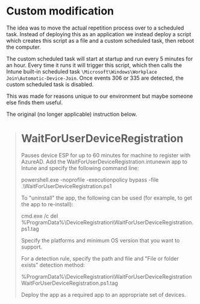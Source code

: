 # Custom modification
The idea was to move the actual repetition process over to a scheduled task. Instead of deploying this as an application we instead deploy a script which creates this script as a file and a custom scheduled task, then reboot the computer.

The custom scheduled task will start at startup and run every 5 minutes for an hour. Every time it runs it will trigger this script, which then calls the Intune built-in scheduled task `\Microsoft\Windows\Workplace Join\Automatic-Device-Join`. Once events 306 or 335 are detected, the custom scheduled task is disabled.

This was made for reasons unique to our environment but maybe someone else finds them useful. 

The original (no longer applicable) instruction below.

> # WaitForUserDeviceRegistration
> Pauses device ESP for up to 60 minutes for machine to register with AzureAD.
> Add the WaitForUserDeviceRegistration.intunewin app to Intune and specify the following command line:
> 
> powershell.exe -noprofile -executionpolicy bypass -file .\WaitForUserDeviceRegistration.ps1
> 
> To "uninstall" the app, the following can be used (for example, to get the app to re-install):
> 
> cmd.exe /c del %ProgramData%\DeviceRegistration\WaitForUserDeviceRegistration.ps1.tag
> 
> Specify the platforms and minimum OS version that you want to support.
> 
> For a detection rule, specify the path and file and "File or folder exists" detection method:
> 
> %ProgramData%\DeviceRegistration\WaitForUserDeviceRegistration
> WaitForUserDeviceRegistration.ps1.tag
> 
> Deploy the app as a required app to an appropriate set of devices.
